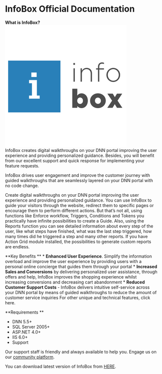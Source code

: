 # InfoBox Official Documentation

**What is InfoBox?**![](info-box-400x400t.png)
<br>
InfoBox creates digital walkthroughs on your DNN portal improving the user experience and providing personalized guidance.
Besides, you will benefit from our excellent support and quick response for implementing your feature requests.</br>

InfoBox drives user engagement and improve the customer journey with guided walkthroughs that are seamlessly layered on your DNN portal with no code change. 

Create digital walkthroughs on your DNN portal improving the user experience and providing personalized guidance. You can use InfoBox to guide your visitors through the website, redirect them to specific pages or encourage them to perform different actions. But that’s not all, using functions like Enforce workflow, Triggers, Conditions and Tokens you practically have infinite possibilities to create a Guide. Also, using the Reports function you can see detailed information about every step of the user, like what steps have finished, what was the last step triggered, how many times did he triggered a step and many other reports. If you have Action Grid module installed, the possibilities to generate custom reports are endless.


**Key Benefits
**
* 
**Enhanced User Experience**. Simplify the information overload and improve the user experience by providing users with a personal online concierge that guides them through your portal
* 
**Increased Sales and Conversions** by delivering personalized user assistance, through offers and help, InfoBox improves the shopping experience whilst increasing conversions and decreasing cart abandonment
* 
**Reduced Customer Support Costs** - InfoBox delivers intuitive self-service across your DNN portal by means of guided walkthroughs to reduce the amount of customer service inquiries
For other unique and technical features, click here.


**Requirements
**
* DNN 5.5+
* SQL Server 2005+ 
* ASP.NET 4.0+
* IIS 6.0+
* Support


Our support staff is friendly and always available to help you. Engage us on our [community platform](http://www.dnnsharp.com/support).

You can download latest version of InfoBox from [HERE](http://www.dnnsharp.com/dnn/modules/infobox/download). 